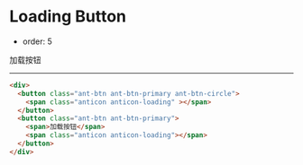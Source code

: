 # Loading Button

- order: 5

加载按钮

---

````html
<div>
  <button class="ant-btn ant-btn-primary ant-btn-circle">
	<span class="anticon anticon-loading" ></span>
  </button>
  <button class="ant-btn ant-btn-primary">
	<span>加载按钮</span>
	<span class="anticon anticon-loading"></span>
  </button>
</div>
````
